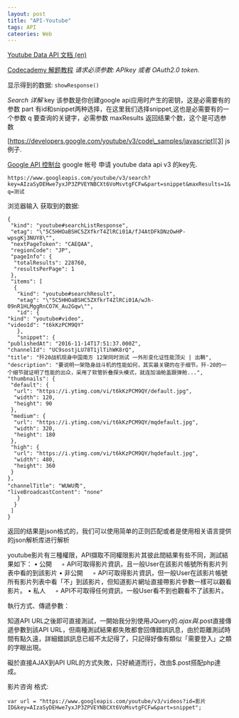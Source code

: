 ```yaml
---
layout: post
title: "API-Youtube"
tags: API
cateories: Web
---
```





[Youtube Data API 文档 (en)][1]  

[Codecademy 解题教程][2]
*请求必须参数: APIkey 或者 OAuth2.0 token.*



显示得到的数据:  `showResponse()`


*Search 详解*
key 该参数是你创建google api应用时产生的密钥，这是必需要有的参数
part 有id和snippet两种选择，在这里我们选择snippet,这也是必需要有的一个参数
q 要查询的关键字，必需参数
maxResults 返回结果个数，这个是可选参数









[https://developers.google.com/youtube/v3/code\_samples/javascript][3]  js 例子.

[Google API 控制台][4]
google 帐号 申请 youtube data api v3 的key先.



`https://www.googleapis.com/youtube/v3/search?key=AIzaSyDEHwe7yxJP3ZPVEYNBCXt6VoMsvtgFCFw&part=snippet&maxResults=1&q=测试`

浏览器输入 获取到的数据: 

	{
	 "kind": "youtube#searchListResponse",
	 "etag": "\"5C5HHOaBSHC5ZXfkrT4ZlRCi01A/fJ4AtDFkDNzOwHP-wpsgKj3NUY8\"",
	 "nextPageToken": "CAEQAA",
	 "regionCode": "JP",
	 "pageInfo": {
	  "totalResults": 228760,
	  "resultsPerPage": 1
	 },
	 "items": [
	  {
	   "kind": "youtube#searchResult",
	   "etag": "\"5C5HHOaBSHC5ZXfkrT4ZlRCi01A/wJh-09nR1HLMggRnCO7K_Au2Gqw\"",
	   "id": {
	"kind": "youtube#video",
	"videoId": "t6kKzPCM9QY"
	   },
	   "snippet": {
	"publishedAt": "2016-11-14T17:51:37.000Z",
	"channelId": "UC9sostjLU78T1jlTihWK8rQ",
	"title": "歼20战机现身中国南方 12架同时测试 一外形变化证性能顶尖 | 出鞘",
	"description": "要说明一架隐身战斗机的性能如何，其实最关键的在于细节。歼-20的一个细节就证明了性能的出众，采用了软管折叠探头模式，就连加油舱盖跟弹舱...",
	"thumbnails": {
	 "default": {
	  "url": "https://i.ytimg.com/vi/t6kKzPCM9QY/default.jpg",
	  "width": 120,
	  "height": 90
	 },
	 "medium": {
	  "url": "https://i.ytimg.com/vi/t6kKzPCM9QY/mqdefault.jpg",
	  "width": 320,
	  "height": 180
	 },
	 "high": {
	  "url": "https://i.ytimg.com/vi/t6kKzPCM9QY/hqdefault.jpg",
	  "width": 480,
	  "height": 360
	 }
	},
	"channelTitle": "WUWU秀",
	"liveBroadcastContent": "none"
	   }
	  }
	 ]
	}



返回的结果是json格式的，我们可以使用简单的正则匹配或者是使用相关语言提供的json解析库进行解析








youtube影片有三種權限，API擷取不同權限影片其彼此間結果有些不同，測試結果如下：
• 公開 　
◦ API可取得影片資訊，且一般User在該影片帳號所有影片列表中看的到該影片
• 非公開 　
◦ API可取得影片資訊，但一般User在該影片帳號所有影片列表中看「不」到該影片，但知道影片網址直接帶影片參數一樣可以觀看影片。
• 私人 　
◦ API不可取得任何資訊，一般User看不到也觀看不了該影片。



執行方式、傳遞參數：

知道API URL之後即可直接測試，一開始我分別使用JQuery的$.ajax與$.post直接傳遞參數到該API URL，但兩種測試結果都失敗都會回傳錯誤訊息，由於距離測試時間有點久遠，詳細錯誤訊息已經不太記得了，只記得好像有類似「需要登入」之類的字眼出現。

礙於直接AJAX到API URL的方式失敗，只好繞道而行，改由$.post搭配php達成。






影片咨询 格式:

`var url = "https://www.googleapis.com/youtube/v3/videos?id=影片ID&key=AIzaSyDEHwe7yxJP3ZPVEYNBCXt6VoMsvtgFCFw&part=snippet";`






[1]:	https://developers.google.com/youtube/v3/docs/
[2]:	https://www.codecademy.com/en/tracks/youtube
[3]:	https://developers.google.com/youtube/v3/code_samples/javascript
[4]:	https://console.developers.google.com/?hl=zh-CN